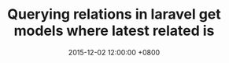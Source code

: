 ---
layout: post
title:  "Querying relations in laravel get models where latest related is"
date:   2015-12-02 12:00:00 +0800
categories: [coding, laravel, php]
redirect_to: "https://softonsofa.com/querying-relations-in-laravel-get-models-where-latest-related-is/"
---